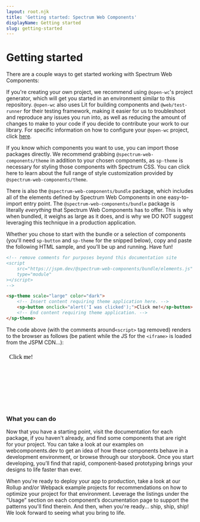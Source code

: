 ```yaml
---
layout: root.njk
title: 'Getting started: Spectrum Web Components'
displayName: Getting started
slug: getting-started
---
```


# Getting started

There are a couple ways to get started working with Spectrum Web Components:

If you're creating your own project, we recommend using `@open-wc`'s <sp-link target="_blank" href="https://open-wc.org/guides/developing-components/getting-started/">project generator</sp-link>, which will get you started in an environment similar to this repository. `@open-wc` also uses Lit for building components and `@web/test-runner` for their testing framework, making it easier for us to troubleshoot and reproduce any issues you run into, as well as reducing the amount of changes to make to your code if you decide to contribute your work to our library. For specific information on how to configure your `@open-wc` project, click [here](/guides/configuring-openwc).

If you know which components you want to use, you can import those packages directly. We recommend grabbing `@spectrum-web-components/theme` in addition to your chosen components, as `sp-theme` is necessary for styling those components with Spectrum CSS. <sp-link href="../tools/theme">You can click here to learn about the full range of style customization provided by `@spectrum-web-components/theme`.</sp-link>

There is also the `@spectrum-web-components/bundle` package, which includes all of the elements defined by Spectrum Web Components in one easy-to-import entry point. The `@spectrum-web-components/bundle` package is literally _everything_ that Spectrum Web Components has to offer. This is why when bundled, <sp-link target="_blank" href="https://bundlephobia.com/result?p=@spectrum-web-components/bundle">it weighs as large as it does</sp-link>, and is why we DO NOT suggest leveraging this technique in a production application.

Whether you chose to start with the bundle or a selection of components (you'll need `sp-button` and `sp-theme` for the snipped below), copy and paste the following HTML sample, and you’ll be up and running. Have fun!

```html
<!-- remove comments for purposes beyond this documentation site
<script
    src="https://jspm.dev/@spectrum-web-components/bundle/elements.js"
    type="module"
></script>
-->

<sp-theme scale="large" color="dark">
    <!-- Insert content requiring theme application here. -->
    <sp-button onclick="alert('I was clicked');">Click me!</sp-button>
    <!-- End content requiring theme application. -->
</sp-theme>
```

The code above (with the comments around`<script>` tag removed) renders to the browser as follows (be patient while the JS for the `<iframe>` is loaded from the JSPM CDN...):

<style>iframe { width: 100%; border: none; background: var(--spectrum-global-color-gray-75); border-radius: 6px; }</style>

<iframe src="data:text/html;base64,PHNjcmlwdCBzcmM9Imh0dHBzOi8vanNwbS5kZXYvQHNwZWN0cnVtLXdlYi1jb21wb25lbnRzL2J1bmRsZS9lbGVtZW50cy5qcyIgdHlwZT0ibW9kdWxlIj48L3NjcmlwdD4NCg0KPHNwLXRoZW1lIHNjYWxlPSJsYXJnZSIgY29sb3I9ImRhcmsiPg0KICAgPHNwLWJ1dHRvbiBvbmNsaWNrPSJhbGVydCgnSSB3YXMgY2xpY2tlZCcpOyI+Q2xpY2sgbWUhPC9zcC1idXR0b24+DQo8L3NwLXRoZW1lPg=="></iframe>

### What you can do

Now that you have a starting point, visit the documentation for each package, if you haven't already, and find some components that are right for your project. You can take a look at our examples on <sp-link href="https://webcomponents.dev/workspace/adobe?collection=spectrum-web-components">webcomponents.dev</sp-link> to get an idea of how these components behave in a development environment, or browse through our <sp-link href="https://opensource.adobe.com/spectrum-web-components/storybook/" target="_blank">storybook</sp-link>. Once you start developing, you’ll find that rapid, component-based prototyping brings your designs to life faster than ever.

When you're ready to deploy your app to production, take a look at our <sp-link href="https://github.com/adobe/spectrum-web-components/tree/main/projects/example-project-rollup" target="_blank">Rollup</sp-link> and/or <sp-link href="https://github.com/adobe/spectrum-web-components/tree/main/projects/example-project-webpack" target="_blank">Webpack</sp-link> example projects for recommendations on how to optimize your project for that environment. Leverage the listings under the “Usage” section on each component’s documentation page to support the patterns you'll find therein. And then, when you're ready... ship, ship, ship! We look forward to seeing what you bring to life.
